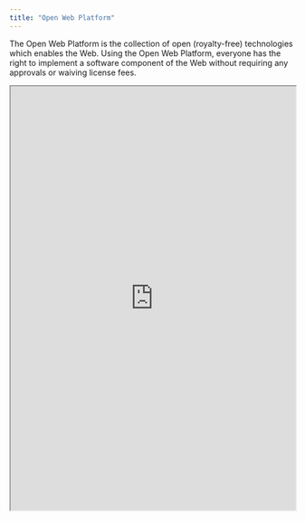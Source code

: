 ```yaml
---
title: "Open Web Platform"
---
```


The Open Web Platform is the collection of open (royalty-free) technologies which enables the Web. Using the Open Web Platform, everyone has the right to implement a software component of the Web without requiring any approvals or waiving license fees.

<iframe height="750" width="100%" src="https://ewelton.github.io/ktest/wiki.html#Open%20Web%20Platform"></iframe>
